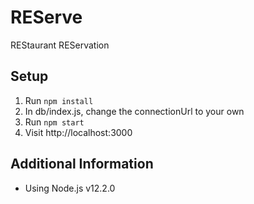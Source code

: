 # REServe
REStaurant REServation

## Setup
1. Run `npm install`
2. In db/index.js, change the connectionUrl to your own
3. Run `npm start`
4. Visit http://localhost:3000

## Additional Information
- Using Node.js v12.2.0
